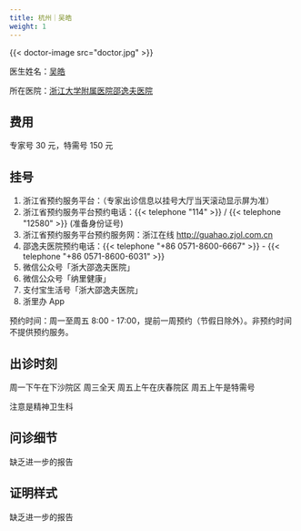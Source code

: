 ```yaml
---
title: 杭州｜吴皓
weight: 1
---
```


{{< doctor-image src="doctor.jpg" >}}

<!-- 缺乏细节曝光，不宜标记 tag -->

医生姓名：[吴皓](http://www.srrsh.com/jiuzheng/professional/detail221.html)

所在医院：[浙江大学附属医院邵逸夫医院](http://www.srrsh.com/)

## 费用

专家号 30 元，特需号 150 元

## 挂号

1. 浙江省预约服务平台：（专家出诊信息以挂号大厅当天滚动显示屏为准）
1. 浙江省预约服务平台预约电话：{{< telephone "114" >}} / {{< telephone "12580" >}} (准备身份证号)
1. 浙江省预约服务平台预约服务网：浙江在线 <http://guahao.zjol.com.cn>
1. 邵逸夫医院预约电话：{{< telephone "+86 0571-8600-6667" >}} - {{< telephone "+86 0571-8600-6031" >}}
1. 微信公众号「浙大邵逸夫医院」
1. 微信公众号「纳里健康」
1. 支付宝生活号「浙大邵逸夫医院」
1. 浙里办 App

预约时间：周一至周五 8:00 - 17:00，提前一周预约（节假日除外）。非预约时间不提供预约服务。

## 出诊时刻

周一下午在下沙院区
周三全天
周五上午在庆春院区
周五上午是特需号

注意是精神卫生科

## 问诊细节

缺乏进一步的报告

## 证明样式

缺乏进一步的报告
